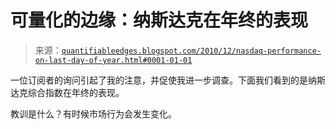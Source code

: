 <!--yml

分类：未分类

日期：2024-05-18 09:01:49

-->

# 可量化的边缘：纳斯达克在年终的表现

> 来源：[`quantifiableedges.blogspot.com/2010/12/nasdaq-performance-on-last-day-of-year.html#0001-01-01`](http://quantifiableedges.blogspot.com/2010/12/nasdaq-performance-on-last-day-of-year.html#0001-01-01)

一位订阅者的询问引起了我的注意，并促使我进一步调查。下面我们看到的是纳斯达克综合指数在年终的表现。

教训是什么？有时候市场行为会发生变化。
